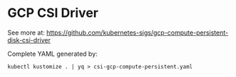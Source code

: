 # GCP CSI Driver

See more at: https://github.com/kubernetes-sigs/gcp-compute-persistent-disk-csi-driver

Complete YAML generated by:

```shell
kubectl kustomize . | yq > csi-gcp-compute-persistent.yaml
```

